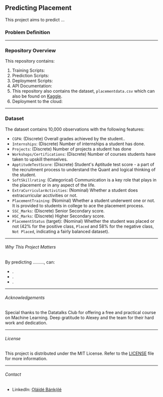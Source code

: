 ## Predicting Placement

This project aims to predict ...

### Problem Definition


____________________________________________________________________________________________________________________________________________________


### Repository Overview
This repository contains:

1. Training Scripts: 
2. Prediction Scripts: 
3. Deployment Scripts: 
4. API Documentation: 
5. This repository also contains the dataset, `placementdata.csv` which can also be found on [Kaggle](https://www.kaggle.com/datasets/ruchikakumbhar/placement-prediction-dataset?select=placementdata.csv).
6. Deployment to the cloud: 

____________________________________________________________________________________________________________________________________________________


### Dataset
The dataset contains 10,000 observations with the following features:
- `CGPA`: (Discrete) Overall grades achieved by the student..
- `Internships`: (Discrete) Number of internships a student has done.
- `Projects`:  (Discrete) Number of projects a student has done
- `Workshops/Certifications`: (Discrete) Number of courses students have taken to upskill themselves.
- `ApptitudeTestScore`: (Discrete) Student's Aptitude test score - a part of the recruitment process to understand the Quant and logical thinking of the student.
- `SoftSkillrating`: (Categorical) Communication is a key role that plays in the placement or in any aspect of the life.
- `ExtraCurricularActivities`: (Nominal) Whether a student does extracurricular acctivities or not.
- `PlacementTraining`: (Nominal) Whether a student underwent one or not. It is provided to students in college to ace the placement process.
- `SSC_Marks`: (Discrete) Senior Secondary score.
- `HSC_Marks`: (Discrete) Higher Secondary score.
- `PlacementStatus` (target): (Nominal) Whether the student  was placed or not (42% for the positive class, `Placed` and 58% for the negative class, `Not Placed`, indicating a fairly balanced dataset).
  
____________________________________________________________________________________________________________________________________________________



###### Why This Project Matters
By predicting .........,  can:
- .
- .
- .

____________________________________________________________________________________________________________________________________________________


###### Acknowledgements
Special thanks to the Datatalks Club for offering a free and practical course on Machine Learning. Deep gratitude to Alexey and the team for their hard work and dedication.

____________________________________________________________________________________________________________________________________________________


###### License
This project is distributed under the MIT License. Refer to the [LICENSE](https://opensource.org/license/mit) file for more information.

____________________________________________________________________________________________________________________________________________________


###### Contact
- LinkedIn: [Ọláídé Bánkọ́lé](www.linkedin.com/in/obanky) 


